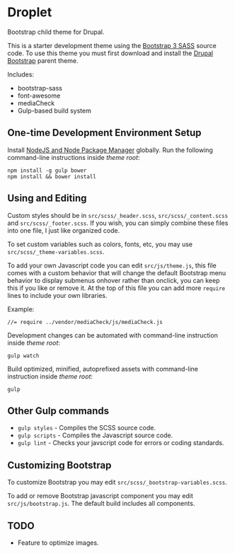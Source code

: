# Droplet
Bootstrap child theme for Drupal.

This is a starter development theme using the [Bootstrap 3 SASS](https://github.com/twbs/bootstrap-sass) source code. To use this theme you must first download and install the [Drupal Bootstrap](https://www.drupal.org/project/bootstrap) parent theme.

Includes:
- bootstrap-sass
- font-awesome
- mediaCheck
- Gulp-based build system

## One-time Development Environment Setup
Install [NodeJS and Node Package Manager](https://nodejs.org/en/) globally.
Run the following command-line instructions inside *theme root*:
```
npm install -g gulp bower
npm install && bower install
```

## Using and Editing
Custom styles should be in `src/scss/_header.scss`, `src/scss/_content.scss` and `src/scss/_footer.scss`. If you wish, you can simply combine these files into one file, I just like organized code.

To set custom variables such as colors, fonts, etc, you may use `src/scss/_theme-variables.scss`.

To add your own Javascript code you can edit `src/js/theme.js`, this file comes with a custom behavior that will change the default Bootstrap menu behavior to display submenus onhover rather than onclick, you can keep this if you like or remove it.
At the top of this file you can add more `require` lines to include your own libraries.

Example:
```
//= require ../vendor/mediaCheck/js/mediaCheck.js
```

Development changes can be automated with command-line instruction inside *theme root*:
```
gulp watch
```
Build optimized, minified, autoprefixed assets with command-line instruction inside *theme root*:
```
gulp
```

## Other Gulp commands

- `gulp styles` - Compiles the SCSS source code.
- `gulp scripts` - Compiles the Javascript source code.
- `gulp lint` - Checks your javscript code for errors or coding standards.


## Customizing Bootstrap

To customize Bootstrap you may edit `src/scss/_bootstrap-variables.scss`.

To add or remove Bootstrap javascript component you may edit `src/js/bootstrap.js`. The default build includes all components.

## TODO
- Feature to optimize images.